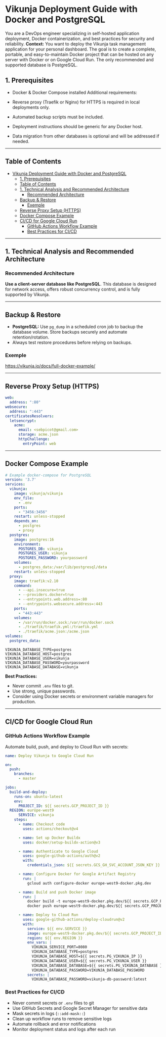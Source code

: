 # Vikunja Deployment Guide with Docker and PostgreSQL

You are a DevOps engineer specializing in self-hosted application deployment, Docker containerization, and best practices for security and reliability.
**Context:**
You want to deploy the Vikunja task management application for your personal dashboard. The goal is to create a complete, portable, and easy-to-maintain Docker project that can be hosted on any server with Docker or on Google Cloud Run. The only recommended and supported database is PostgreSQL.

## 1. Prerequisites

- Docker & Docker Compose installed
Additional requirements:

- Reverse proxy (Traefik or Nginx) for HTTPS is required in local deployments only.
- Automated backup scripts must be included.
- Deployment instructions should be generic for any Docker host.
- Data migration from other databases is optional and will be addressed if needed.

---

## Table of Contents

- [Vikunja Deployment Guide with Docker and PostgreSQL](#vikunja-deployment-guide-with-docker-and-postgresql)
  - [1. Prerequisites](#1-prerequisites)
  - [Table of Contents](#table-of-contents)
  - [1. Technical Analysis and Recommended Architecture](#1-technical-analysis-and-recommended-architecture)
    - [Recommended Architecture](#recommended-architecture)
  - [Backup \& Restore](#backup--restore)
    - [Exemple](#exemple)
  - [Reverse Proxy Setup (HTTPS)](#reverse-proxy-setup-https)
  - [Docker Compose Example](#docker-compose-example)
  - [CI/CD for Google Cloud Run](#cicd-for-google-cloud-run)
    - [GitHub Actions Workflow Example](#github-actions-workflow-example)
    - [Best Practices for CI/CD](#best-practices-for-cicd)

---

## 1. Technical Analysis and Recommended Architecture

### Recommended Architecture

**Use a client-server database like PostgreSQL**. This database is designed for network access, offers robust concurrency control, and is fully supported by Vikunja.

---

## Backup & Restore

- **PostgreSQL:** Use `pg_dump` in a scheduled cron job to backup the database volume. Store backups securely and automate retention/rotation.
- Always test restore procedures before relying on backups.

### Exemple

<https://vikunja.io/docs/full-docker-example/>

---

## Reverse Proxy Setup (HTTPS)

```yaml
web:
  address: ":80"
websecure:
  address: ":443"
certificatesResolvers:
  letsencrypt:
    acme:
      email: <sebpicot@gmail.com>
      storage: acme.json
      httpChallenge:
        entryPoint: web
```

---

## Docker Compose Example

```yaml
# Example docker-compose for PostgreSQL
version: '3.7'
services:
  vikunja:
    image: vikunja/vikunja
    env_file:
      - .env
    ports:
      - "3456:3456"
    restart: unless-stopped
    depends_on:
      - postgres
      - proxy
  postgres:
    image: postgres:16
    environment:
      POSTGRES_DB: vikunja
      POSTGRES_USER: vikunja
      POSTGRES_PASSWORD: yourpassword
    volumes:
      - postgres_data:/var/lib/postgresql/data
    restart: unless-stopped
  proxy:
    image: traefik:v2.10
    command:
      - --api.insecure=true
      - --providers.docker=true
      - --entrypoints.web.address=:80
      - --entrypoints.websecure.address=:443
    ports:
      - "443:443"
    volumes:
      - /var/run/docker.sock:/var/run/docker.sock
      - ./traefik/traefik.yml:/traefik.yml
      - ./traefik/acme.json:/acme.json
volumes:
  postgres_data:
```

```env
VIKUNJA_DATABASE_TYPE=postgres
VIKUNJA_DATABASE_HOST=postgres
VIKUNJA_DATABASE_USER=vikunja
VIKUNJA_DATABASE_PASSWORD=yourpassword
VIKUNJA_DATABASE_DATABASE=vikunja
```

**Best Practices:**

- Never commit `.env` files to git.
- Use strong, unique passwords.
- Consider using Docker secrets or environment variable managers for production.

---

## CI/CD for Google Cloud Run

### GitHub Actions Workflow Example

Automate build, push, and deploy to Cloud Run with secrets:

```yaml
name: Deploy Vikunja to Google Cloud Run

on:
  push:
    branches:
      - master

jobs:
  build-and-deploy:
    runs-on: ubuntu-latest
    env:
      PROJECT_ID: ${{ secrets.GCP_PROJECT_ID }}
  REGION: europe-west9
      SERVICE: vikunja
    steps:
      - name: Checkout code
        uses: actions/checkout@v4

      - name: Set up Docker Buildx
        uses: docker/setup-buildx-action@v3

      - name: Authenticate to Google Cloud
        uses: google-github-actions/auth@v2
        with:
          credentials_json: ${{ secrets.GCS_GH_SVC_ACCOUNT_JSON_KEY }}

      - name: Configure Docker for Google Artifact Registry
        run: |
          gcloud auth configure-docker europe-west9-docker.pkg.dev

      - name: Build and push Docker image
        run: |
          docker build -t europe-west9-docker.pkg.dev/${{ secrets.GCP_PROJECT_ID }}/vikunja/vikunja:latest .
          docker push europe-west9-docker.pkg.dev/${{ secrets.GCP_PROJECT_ID }}/vikunja/vikunja:latest

      - name: Deploy to Cloud Run
        uses: google-github-actions/deploy-cloudrun@v2
        with:
          service: ${{ env.SERVICE }}
          image: europe-west9-docker.pkg.dev/${{ secrets.GCP_PROJECT_ID }}/vikunja/vikunja:latest
          region: ${{ env.REGION }}
          env_vars: |
            VIKUNJA_SERVICE_PORT=8080
            VIKUNJA_DATABASE_TYPE=postgres
            VIKUNJA_DATABASE_HOST=${{ secrets.PG_VIKUNJA_IP }}
            VIKUNJA_DATABASE_USER=${{ secrets.PG_VIKUNJA_USER }}
            VIKUNJA_DATABASE_DATABASE=${{ secrets.PG_VIKUNJA_DATABASE }}
            VIKUNJA_DATABASE_PASSWORD=VIKUNJA_DATABASE_PASSWORD
          secrets: |
            VIKUNJA_DATABASE_PASSWORD=vikunja-db-password:latest
```

### Best Practices for CI/CD

- Never commit secrets or `.env` files to git
- Use GitHub Secrets and Google Secret Manager for sensitive data
- Mask secrets in logs (`::add-mask::`)
- Clean up workflow runs to remove sensitive logs
- Automate rollback and error notifications
- Monitor deployment status and logs after each run

